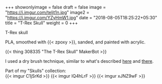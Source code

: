 +++
showonlyimage = false
draft = false
image = "https://i.imgur.com/teIjt1n.jpg"
image2 = "https://i.imgur.com/YZyHmW1.jpg"
date = "2018-08-05T18:25:22+05:30"
title = "T-Rex Skull"
weight = 0
+++

T-Rex skull
<!--more-->

PLA, smoothed with {{< zpoxy >}}, sanded, and painted with acrylic.

{{< thing 308335 "The T-Rex Skull" MakerBot >}}

I used a dry brush technique, similar to what's described <a href="https://www.youtube.com/watch?v=bG6aOyr7JUE">here</a> and <a href="https://www.youtube.com/watch?v=C9QmhHYrALk">there</a>.

Part of my "Skulls" collection: <br>
{{< imgur C1jSrKd >}}
{{< imgur IQ4hLrF >}}
{{< imgur xJNZ9wF >}}